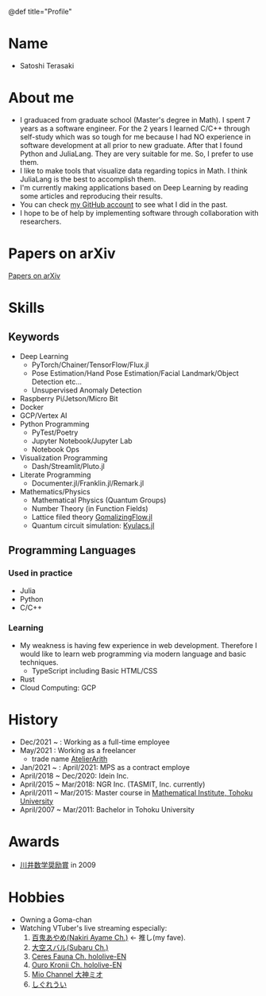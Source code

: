 @def title="Profile"

# Name

- Satoshi Terasaki

# About me

- I graduaced from graduate school (Master's degree in Math). I spent 7 years as a software engineer. For the 2 years I learned C/C++ through self-study which was so tough for me because I had NO experience in software development at all prior to new graduate. After that I found Python and JuliaLang. They are very suitable for me. So, I prefer to use them. 
- I like to make tools that visualize data regarding topics in Math. I think JuliaLang is the best to accomplish them.
- I'm currently making applications based on Deep Learning by reading some articles and reproducing their results.
- You can check [my GitHub account](https://github.com/terasakisatoshi) to see what I did in the past.
- I hope to be of help by implementing software through collaboration with researchers.

# Papers on arXiv

[Papers on arXiv](https://arxiv.org/search/hep-lat?searchtype=author&query=Terasaki%2C+S)

# Skills

## Keywords

- Deep Learning 
  - PyTorch/Chainer/TensorFlow/Flux.jl
  - Pose Estimation/Hand Pose Estimation/Facial Landmark/Object Detection etc...
  - Unsupervised Anomaly Detection 
- Raspberry Pi/Jetson/Micro Bit
- Docker
- GCP/Vertex AI
- Python Programming
  - PyTest/Poetry
  - Jupyter Notebook/Jupyter Lab
  - Notebook Ops
- Visualization Programming
  - Dash/Streamlit/Pluto.jl
- Literate Programming
  - Documenter.jl/Franklin.jl/Remark.jl
- Mathematics/Physics
  - Mathematical Physics (Quantum Groups)
  - Number Theory (in Function Fields)
  - Lattice filed theory [GomalizingFlow.jl](https://github.com/AtelierArith/GomalizingFlow.jl)
  - Quantum circuit simulation: [Kyulacs.jl](https://github.com/AtelierArith/Kyulacs.jl)

## Programming Languages

### Used in practice

- Julia
- Python
- C/C++

### Learning

- My weakness is having few experience in web development. Therefore I would like to learn web programming via modern language and basic techniques.
  - TypeScript including Basic HTML/CSS
- Rust
- Cloud Computing: GCP

# History

- Dec/2021 ~ : Working as a full-time employee
- May/2021 : Working as a freelancer
  - trade name [AtelierArith](https://www.atelier-arith.jp/)
- Jan/2021 ~ : April/2021: MPS as a contract employe
- April/2018 ~ Dec/2020:  Idein Inc.
- April/2015 ~ Mar/2018:  NGR Inc. (TASMIT, Inc. currently)
- April/2011 ~ Mar/2015:  Master course in [Mathematical Institute, Tohoku University](https://www.sci.tohoku.ac.jp/english/department/)
- April/2007 ~ Mar/2011:  Bachelor in Tohoku University 

# Awards

- [川井数学奨励賞](http://kawai-zaidan.or.jp/Kawai-BSc-E.pdf) in 2009

# Hobbies

- Owning a Goma-chan
- Watching VTuber's live streaming especially:
  1. [百鬼あやめ(Nakiri Ayame Ch.)](https://www.youtube.com/channel/UC7fk0CB07ly8oSl0aqKkqFg) $\leftarrow$ 推し(my fave).
  1. [大空スバル(Subaru Ch.)](https://www.youtube.com/channel/UCvzGlP9oQwU--Y0r9id_jnA)
  1. [Ceres Fauna Ch. hololive-EN](https://www.youtube.com/channel/UCO_aKKYxn4tvrqPjcTzZ6EQ)
  1. [Ouro Kronii Ch. hololive-EN](https://www.youtube.com/channel/UCmbs8T6MWqUHP1tIQvSgKrg)
  1. [Mio Channel 大神ミオ](https://www.youtube.com/channel/UCp-5t9SrOQwXMU7iIjQfARg)
  1. [しぐれうい](https://www.youtube.com/channel/UCt30jJgChL8qeT9VPadidSw)
